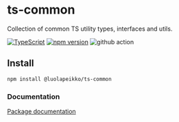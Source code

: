 # ts-common

Collection of common TS utility types, interfaces and utils.

[![TypeScript](https://badges.frapsoft.com/typescript/code/typescript.svg?v=101)](https://github.com/ellerbrock/typescript-badges/)
[![npm version](https://badge.fury.io/js/@luolapeikko%2Fts-common.svg)](https://badge.fury.io/js/@luolapeikko%2Fts-common)
![github action](https://github.com/luolapeikko/ts-common/actions/workflows/main.yml/badge.svg?branch=main)

## Install

```bash
npm install @luolapeikko/ts-common
```

### Documentation

[Package documentation](https://luolapeikko.github.io/ts-common/)
